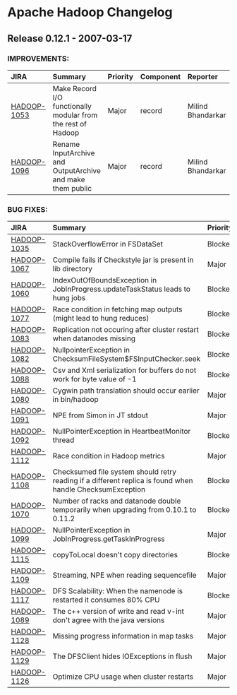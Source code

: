 
<!---
# Licensed to the Apache Software Foundation (ASF) under one
# or more contributor license agreements.  See the NOTICE file
# distributed with this work for additional information
# regarding copyright ownership.  The ASF licenses this file
# to you under the Apache License, Version 2.0 (the
# "License"); you may not use this file except in compliance
# with the License.  You may obtain a copy of the License at
#
#     http://www.apache.org/licenses/LICENSE-2.0
#
# Unless required by applicable law or agreed to in writing, software
# distributed under the License is distributed on an "AS IS" BASIS,
# WITHOUT WARRANTIES OR CONDITIONS OF ANY KIND, either express or implied.
# See the License for the specific language governing permissions and
# limitations under the License.
-->
# Apache Hadoop Changelog

## Release 0.12.1 - 2007-03-17



### IMPROVEMENTS:

| JIRA | Summary | Priority | Component | Reporter | Contributor |
|:---- |:---- | :--- |:---- |:---- |:---- |
| [HADOOP-1053](https://issues.apache.org/jira/browse/HADOOP-1053) | Make Record I/O functionally modular from the rest of Hadoop |  Major | record | Milind Bhandarkar | Milind Bhandarkar |
| [HADOOP-1096](https://issues.apache.org/jira/browse/HADOOP-1096) | Rename InputArchive and OutputArchive and make them public |  Major | record | Milind Bhandarkar | Milind Bhandarkar |


### BUG FIXES:

| JIRA | Summary | Priority | Component | Reporter | Contributor |
|:---- |:---- | :--- |:---- |:---- |:---- |
| [HADOOP-1035](https://issues.apache.org/jira/browse/HADOOP-1035) | StackOverflowError in FSDataSet |  Blocker | . | Philippe Gassmann | Raghu Angadi |
| [HADOOP-1067](https://issues.apache.org/jira/browse/HADOOP-1067) | Compile fails if Checkstyle jar is present in lib directory |  Major | build | Tom White | Tom White |
| [HADOOP-1060](https://issues.apache.org/jira/browse/HADOOP-1060) | IndexOutOfBoundsException in JobInProgress.updateTaskStatus leads to hung jobs |  Blocker | . | Arun C Murthy | Arun C Murthy |
| [HADOOP-1077](https://issues.apache.org/jira/browse/HADOOP-1077) | Race condition in fetching map outputs (might lead to hung reduces) |  Blocker | . | Devaraj Das | Devaraj Das |
| [HADOOP-1083](https://issues.apache.org/jira/browse/HADOOP-1083) | Replication not occuring after cluster restart when datanodes missing |  Blocker | . | Nigel Daley | Hairong Kuang |
| [HADOOP-1082](https://issues.apache.org/jira/browse/HADOOP-1082) | NullpointerException in ChecksumFileSystem$FSInputChecker.seek |  Blocker | . | Hairong Kuang | Hairong Kuang |
| [HADOOP-1088](https://issues.apache.org/jira/browse/HADOOP-1088) | Csv and Xml serialization for buffers do not work for byte value of -1 |  Blocker | record | Milind Bhandarkar | Milind Bhandarkar |
| [HADOOP-1080](https://issues.apache.org/jira/browse/HADOOP-1080) | Cygwin path translation should occur earlier in bin/hadoop |  Major | scripts | Andrzej Bialecki |  |
| [HADOOP-1091](https://issues.apache.org/jira/browse/HADOOP-1091) |   NPE from Simon in JT stdout |  Major | . | David Bowen | David Bowen |
| [HADOOP-1092](https://issues.apache.org/jira/browse/HADOOP-1092) | NullPointerException in HeartbeatMonitor thread |  Blocker | . | Nigel Daley | Hairong Kuang |
| [HADOOP-1112](https://issues.apache.org/jira/browse/HADOOP-1112) | Race condition in Hadoop metrics |  Major | . | David Bowen |  |
| [HADOOP-1108](https://issues.apache.org/jira/browse/HADOOP-1108) | Checksumed file system should  retry reading if a different replica is found when handle ChecksumException |  Blocker | . | dhruba borthakur | Hairong Kuang |
| [HADOOP-1070](https://issues.apache.org/jira/browse/HADOOP-1070) | Number of racks and datanode double temporarily when upgrading from 0.10.1 to 0.11.2 |  Blocker | . | Nigel Daley | Konstantin Shvachko |
| [HADOOP-1099](https://issues.apache.org/jira/browse/HADOOP-1099) | NullPointerException in JobInProgress.getTaskInProgress |  Major | . | Nigel Daley | Gautam Kowshik |
| [HADOOP-1115](https://issues.apache.org/jira/browse/HADOOP-1115) | copyToLocal doesn't copy directories |  Blocker | . | Nigel Daley |  |
| [HADOOP-1109](https://issues.apache.org/jira/browse/HADOOP-1109) | Streaming, NPE when reading sequencefile |  Major | . | Koji Noguchi |  |
| [HADOOP-1117](https://issues.apache.org/jira/browse/HADOOP-1117) | DFS Scalability: When the namenode is restarted it consumes 80% CPU |  Blocker | . | dhruba borthakur | dhruba borthakur |
| [HADOOP-1089](https://issues.apache.org/jira/browse/HADOOP-1089) | The c++ version of write and read v-int don't agree with the java versions |  Major | record | Owen O'Malley | Milind Bhandarkar |
| [HADOOP-1128](https://issues.apache.org/jira/browse/HADOOP-1128) | Missing progress information in map tasks |  Major | . | Andrzej Bialecki | Andrzej Bialecki |
| [HADOOP-1129](https://issues.apache.org/jira/browse/HADOOP-1129) | The DFSClient hides IOExceptions in flush |  Major | . | Owen O'Malley | Hairong Kuang |
| [HADOOP-1126](https://issues.apache.org/jira/browse/HADOOP-1126) | Optimize CPU usage when cluster restarts |  Major | . | dhruba borthakur | Hairong Kuang |


